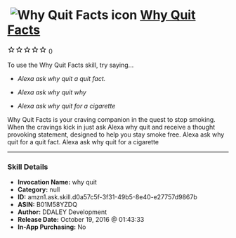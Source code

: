 # &nbsp;<img src="skill_icon" alt="Why Quit Facts icon" width="36"> [Why Quit Facts](http://alexa.amazon.com/#skills/amzn1.ask.skill.d0a57c5f-3f31-49b5-8e40-e27757d9867b)
![0 stars](../../images/ic_star_border_black_18dp_1x.png)![0 stars](../../images/ic_star_border_black_18dp_1x.png)![0 stars](../../images/ic_star_border_black_18dp_1x.png)![0 stars](../../images/ic_star_border_black_18dp_1x.png)![0 stars](../../images/ic_star_border_black_18dp_1x.png) 0

To use the Why Quit Facts skill, try saying...

* *Alexa ask why quit a quit fact.*

* *Alexa ask why quit why*

* *Alexa ask why quit for a cigarette*

Why Quit Facts is your craving companion in the quest to stop smoking.
When the cravings kick in just ask Alexa why quit and receive a thought provoking statement, designed to help you stay smoke free.
Alexa ask why quit for a quit fact.
Alexa ask why quit for a cigarette

***

### Skill Details

* **Invocation Name:** why quit
* **Category:** null
* **ID:** amzn1.ask.skill.d0a57c5f-3f31-49b5-8e40-e27757d9867b
* **ASIN:** B01M58YZDQ
* **Author:** DDALEY Development
* **Release Date:** October 19, 2016 @ 01:43:33
* **In-App Purchasing:** No
